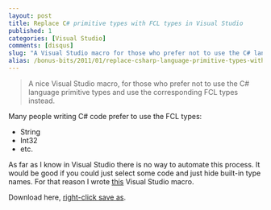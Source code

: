 ```yaml
---
layout: post
title: Replace C# primitive types with FCL types in Visual Studio
published: 1
categories: [Visual Studio]
comments: [disqus]
slug: "A Visual Studio macro for those who prefer not to use the C# language primitive types and use the corresponding FCL types instead."
alias: /bonus-bits/2011/01/replace-csharp-language-primitive-types-with-corresponding-fcl-types-in-visual-studio.html
---
```

<blockquote>
<p>A nice Visual Studio macro, for those who prefer not to use the C# language primitive types and use the&#0160;corresponding&#0160;FCL types instead.</p>
</blockquote>
<p>Many people writing C# code prefer to use the FCL types:</p>
<ul>
<li>String</li>
<li>Int32</li>
<li>etc.</li>
</ul>
<p>As far as I know in Visual Studio there is no way to automate this process. It would be good if you could just select some code and just hide built-in type names. For that reason I wrote <a href="https://github.com/moodmosaic/BonusBits.CodeSamples/tree/master/VSMacros" target="_self">this</a> Visual Studio macro.</p>

<p>Download here,&#0160;<a href="http://www.nikosbaxevanis.com/bonus-bits/downloads/BonusBits.vsmacros" target="_blank">right-click save as</a>.</p>
